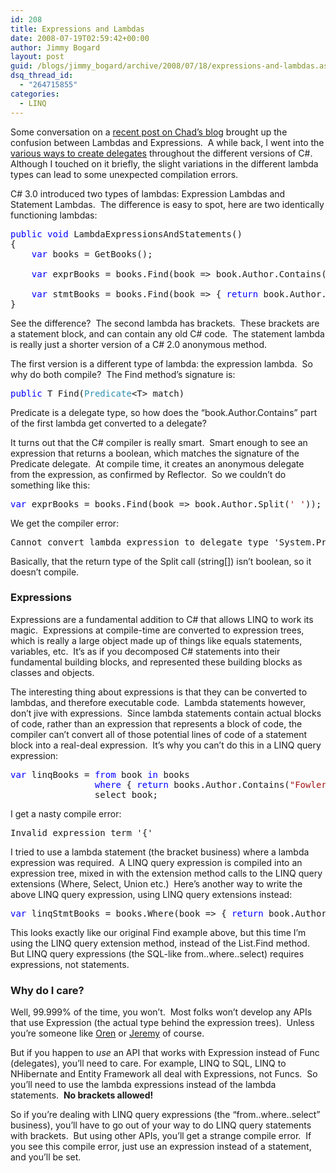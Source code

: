 ```yaml
---
id: 208
title: Expressions and Lambdas
date: 2008-07-19T02:59:42+00:00
author: Jimmy Bogard
layout: post
guid: /blogs/jimmy_bogard/archive/2008/07/18/expressions-and-lambdas.aspx
dsq_thread_id:
  - "264715855"
categories:
  - LINQ
---
```

Some conversation on a [recent post on Chad&#8217;s blog](http://www.lostechies.com/blogs/chad_myers/archive/2008/07/06/exploring-shadetree-features-part-1-static-reflection-with-reflectionhelper.aspx) brought up the confusion between Lambdas and Expressions.&nbsp; A while back, I went into the [various ways to create delegates](http://www.lostechies.com/blogs/jimmy_bogard/archive/2008/03/22/variations-on-a-func-y-theme.aspx) throughout the different versions of C#.&nbsp; Although I touched on it briefly, the slight variations in the different lambda types can lead to some unexpected compilation errors.

C# 3.0 introduced two types of lambdas: Expression Lambdas and Statement Lambdas.&nbsp; The difference is easy to spot, here are two identically functioning lambdas:

<pre><span style="color: blue">public void </span>LambdaExpressionsAndStatements()
{
    <span style="color: blue">var </span>books = GetBooks();

    <span style="color: blue">var </span>exprBooks = books.Find(book =&gt; book.Author.Contains(<span style="color: #a31515">"Fowler"</span>));

    <span style="color: blue">var </span>stmtBooks = books.Find(book =&gt; { <span style="color: blue">return </span>book.Author.Contains(<span style="color: #a31515">"Fowler"</span>); });
}
</pre>

[](http://11011.net/software/vspaste)

See the difference?&nbsp; The second lambda has brackets.&nbsp; These brackets are a statement block, and can contain any old C# code.&nbsp; The statement lambda is really just a shorter version of a C# 2.0 anonymous method.

The first version is a different type of lambda: the expression lambda.&nbsp; So why do both compile?&nbsp; The Find method&#8217;s signature is:

<pre><span style="color: blue">public </span>T Find(<span style="color: #2b91af">Predicate</span>&lt;T&gt; match)</pre>

[](http://11011.net/software/vspaste)

Predicate<T> is a delegate type, so how does the &#8220;book.Author.Contains&#8221; part of the first lambda get converted to a delegate?

It turns out that the C# compiler is really smart.&nbsp; Smart enough to see an expression that returns a boolean, which matches the signature of the Predicate delegate.&nbsp; At compile time, it creates an anonymous delegate from the expression, as confirmed by Reflector.&nbsp; So we couldn&#8217;t do something like this:

<pre><span style="color: blue">var </span>exprBooks = books.Find(book =&gt; book.Author.Split(<span style="color: #a31515">' '</span>));</pre>

[](http://11011.net/software/vspaste)

We get the compiler error:

<pre>Cannot convert lambda expression to delegate type 'System.Predicate&lt;Samples.Book&gt;' because some of the return types in the block are not implicitly convertible to the delegate return type</pre>

[](http://11011.net/software/vspaste)

Basically, that the return type of the Split call (string[]) isn&#8217;t boolean, so it doesn&#8217;t compile.

### Expressions

Expressions are a fundamental addition to C# that allows LINQ to work its magic.&nbsp; Expressions at compile-time are converted to expression trees, which is really a large object made up of things like equals statements, variables, etc.&nbsp; It&#8217;s as if you decomposed C# statements into their fundamental building blocks, and represented these building blocks as classes and objects.

The interesting thing about expressions is that they can be converted to lambdas, and therefore executable code.&nbsp; Lambda statements however, don&#8217;t jive with expressions.&nbsp; Since lambda statements contain actual blocks of code, rather than an expression that represents a block of code, the compiler can&#8217;t convert all of those potential lines of code of a statement block into a real-deal expression.&nbsp; It&#8217;s why you can&#8217;t do this in a LINQ query expression:

<pre><span style="color: blue">var </span>linqBooks = <span style="color: blue">from </span>book <span style="color: blue">in </span>books
                <span style="color: blue">where </span>{ <span style="color: blue">return </span>books.Author.Contains(<span style="color: #a31515">"Fowler"</span>); }
                select book;
</pre>

[](http://11011.net/software/vspaste)

I get a nasty compile error:

<pre>Invalid expression term '{'</pre>

[](http://11011.net/software/vspaste)

I tried to use a lambda statement (the bracket business) where a lambda expression was required.&nbsp; A LINQ query expression is compiled into an expression tree, mixed in with the extension method calls to the LINQ query extensions (Where, Select, Union etc.)&nbsp; Here&#8217;s another way to write the above LINQ query expression, using LINQ query extensions instead:

<pre><span style="color: blue">var </span>linqStmtBooks = books.Where(book =&gt; { <span style="color: blue">return </span>book.Author.Contains(<span style="color: #a31515">"Fowler"</span>); });</pre>

[](http://11011.net/software/vspaste)

This looks exactly like our original Find example above, but this time I&#8217;m using the LINQ query extension method, instead of the List<T>.Find method.&nbsp; But LINQ query expressions (the SQL-like from..where..select) requires expressions, not statements.

### 

### Why do I care?

Well, 99.999% of the time, you won&#8217;t.&nbsp; Most folks won&#8217;t develop any APIs that use Expression<T> (the actual type behind the expression trees).&nbsp; Unless you&#8217;re someone like [Oren](http://ayende.com/) or [Jeremy](http://codebetter.com/blogs/jeremy.miller/) of course.

But if you happen to _use_ an API that works with Expression<T> instead of Func (delegates), you&#8217;ll need to care. For example, LINQ to SQL, LINQ to NHibernate and Entity Framework all deal with Expressions, not Funcs.&nbsp; So you&#8217;ll need to use the lambda expressions instead of the lambda statements.&nbsp; **No brackets allowed!**

So if you&#8217;re dealing with LINQ query expressions (the &#8220;from..where..select&#8221; business), you&#8217;ll have to go out of your way to do LINQ query statements with brackets.&nbsp; But using other APIs, you&#8217;ll get a strange compile error.&nbsp; If you see this compile error, just use an expression instead of a statement, and you&#8217;ll be set.